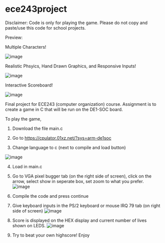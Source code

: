 # ece243project
Disclaimer: Code is only for playing the game. Please do not copy and paste/use this code for school projects. 

Preview:

Multiple Characters!

![image](https://user-images.githubusercontent.com/55632837/129282751-ae18550b-bcb1-4797-91d0-775289c0a9ee.png)

Realistic Phsyics, Hand Drawn Graphics, and Responsive Inputs!

![image](https://user-images.githubusercontent.com/55632837/129282842-faafd96e-50e8-4fd2-8dc2-8f0d79f8303f.png)

Interactive Scoreboard!

![image](https://user-images.githubusercontent.com/55632837/129282937-b9d01267-7b0f-42f7-a83a-ab60c333752b.png)


Final project for ECE243 (computer organization) course. Assignment is to create a game in C that will be run on the DE1-SOC board. 

To play the game,

1. Download the file main.c

2. Go to https://cpulator.01xz.net/?sys=arm-de1soc

3. Change language to c (next to compile and load button)

![image](https://user-images.githubusercontent.com/55632837/114326509-256c6500-9b03-11eb-808e-49803b7429ba.png)

4. Load in main.c

5. Go to VGA pixel bugger tab (on the right side of screen), click on the arrow, select show in seperate box,
  set zoom to what you prefer.
![image](https://user-images.githubusercontent.com/55632837/114326518-2f8e6380-9b03-11eb-9149-6dd39ed2ebe3.png)

6. Compile the code and press continue

7. Give keyboard inputs in the PS/2 keyboard or mouse IRQ 79 tab (on right side of screen)
![image](https://user-images.githubusercontent.com/55632837/114326526-361cdb00-9b03-11eb-8399-cd3a567d4ee8.png)

8. Score is displayed on the HEX display and current number of lives shown on LEDS.
![image](https://user-images.githubusercontent.com/55632837/114326542-50ef4f80-9b03-11eb-9eb1-0b29c5f30d5c.png)

9. Try to beat your own highscore! Enjoy
 
